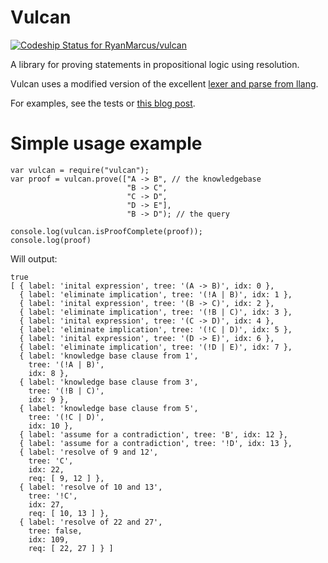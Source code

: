 # Vulcan

[ ![Codeship Status for RyanMarcus/vulcan](https://codeship.com/projects/445f6a20-3409-0133-a68d-56c8db4126b8/status?branch=master)](https://codeship.com/projects/100424)

A library for proving statements in propositional logic using resolution.

Vulcan uses a modified version of the excellent [lexer and parse from llang](https://github.com/pnevyk/llang).

For examples, see the tests or [this blog post](http://rmarcus.info/blog/2015/09/02/vulcan.html).


# Simple usage example

    var vulcan = require("vulcan");
    var proof = vulcan.prove(["A -> B", // the knowledgebase
                              "B -> C", 
                              "C -> D",
                              "D -> E"],
                              "B -> D"); // the query
                              
	console.log(vulcan.isProofComplete(proof)); 
    console.log(proof)



Will output:

	true
	[ { label: 'inital expression', tree: '(A -> B)', idx: 0 },
	  { label: 'eliminate implication', tree: '(!A | B)', idx: 1 },
	  { label: 'inital expression', tree: '(B -> C)', idx: 2 },
	  { label: 'eliminate implication', tree: '(!B | C)', idx: 3 },
	  { label: 'inital expression', tree: '(C -> D)', idx: 4 },
	  { label: 'eliminate implication', tree: '(!C | D)', idx: 5 },
	  { label: 'inital expression', tree: '(D -> E)', idx: 6 },
	  { label: 'eliminate implication', tree: '(!D | E)', idx: 7 },
	  { label: 'knowledge base clause from 1',
		tree: '(!A | B)',
		idx: 8 },
	  { label: 'knowledge base clause from 3',
		tree: '(!B | C)',
		idx: 9 },
	  { label: 'knowledge base clause from 5',
		tree: '(!C | D)',
		idx: 10 },
	  { label: 'assume for a contradiction', tree: 'B', idx: 12 },
	  { label: 'assume for a contradiction', tree: '!D', idx: 13 },
	  { label: 'resolve of 9 and 12',
		tree: 'C',
		idx: 22,
		req: [ 9, 12 ] },
	  { label: 'resolve of 10 and 13',
		tree: '!C',
		idx: 27,
		req: [ 10, 13 ] },
	  { label: 'resolve of 22 and 27',
		tree: false,
		idx: 109,
		req: [ 22, 27 ] } ]

